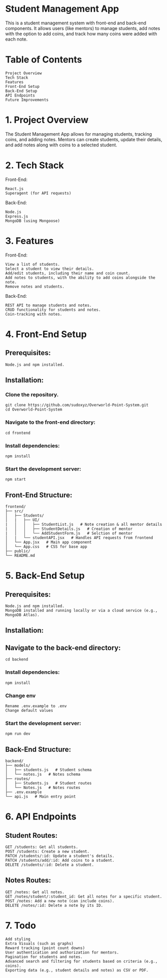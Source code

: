 # Student Management App

This is a student management system with front-end and back-end components. It allows users (like mentors) to manage students, add notes with the option to add coins, and track how many coins were added with each note.

# Table of Contents

    Project Overview
    Tech Stack
    Features
    Front-End Setup
    Back-End Setup
    API Endpoints
    Future Improvements

# 1. Project Overview

The Student Management App allows for managing students, tracking coins, and adding notes. Mentors can create students, update their details, and add notes along with coins to a selected student.

# 2. Tech Stack
Front-End:

    React.js
    Superagent (for API requests)

Back-End:

    Node.js
    Express.js
    MongoDB (using Mongoose)

# 3. Features
Front-End:

    View a list of students.
    Select a student to view their details.
    Add/edit students, including their name and coin count.
    Add notes to students, with the ability to add coins alongside the note.
    Remove notes and students.

Back-End:

    REST API to manage students and notes.
    CRUD functionality for students and notes.
    Coin-tracking with notes.

# 4. Front-End Setup
## Prerequisites:

    Node.js and npm installed.

## Installation:

### Clone the repository.

    git clone https://github.com/sudoxyz/Overworld-Point-System.git
    cd Overworld-Point-System

### Navigate to the front-end directory:

    cd frontend

### Install dependencies:

    npm install

### Start the development server:

    npm start

## Front-End Structure:

    frontend/
    ├── src/
    │   ├── Students/
    │   |   ├── UI/
    |   │   │   ├── StudentList.js   # Note creation & all mentor details
    |   │   │   ├── StudentDetails.js   # Creation of mentor
    |   │   │   └── AddStudentForm.js   # Selction of mentor
    │   |   └── studentAPI.jsx   # Handles API requests from frontend
    │   └── App.jsx   # Main app component
    │   └── App.css   # CSS for base app   
    ├── public/
    └── README.md

# 5. Back-End Setup
## Prerequisites:

    Node.js and npm installed.
    MongoDB installed and running locally or via a cloud service (e.g., MongoDB Atlas).

## Installation:

## Navigate to the back-end directory:

    cd backend

### Install dependencies:

    npm install

### Change env

    Rename .env.example to .env
    Change default values

### Start the development server:

    npm run dev

## Back-End Structure:

    backend/
    ├── models/
    │   ├── students.js   # Student schema
    │   └── notes.js   # Notes schema
    ├── routes/
    │   ├── Students.js   # Student routes
    │   └── Notes.js   # Notes routes
    ├── .env.example 
    └── api.js   # Main entry point

# 6. API Endpoints
## Student Routes:

    GET /students: Get all students.
    POST /students: Create a new student.
    PATCH /students/:id: Update a student's details.
    PATCH /students/add/:id: Add coins to a student.
    DELETE /students/:id: Delete a student.

## Notes Routes:

    GET /notes: Get all notes.
    GET /notes/student/:student_id: Get all notes for a specific student.
    POST /notes: Add a new note (can include coins).
    DELETE /notes/:id: Delete a note by its ID.


# 7. Todo
   
    Add styling
    Extra Visuals (such as graphs)
    Reward tracking (point count downs)
    User authentication and authorization for mentors.
    Pagination for students and notes.
    Advanced search and filtering for students based on criteria (e.g., coins).
    Exporting data (e.g., student details and notes) as CSV or PDF.

